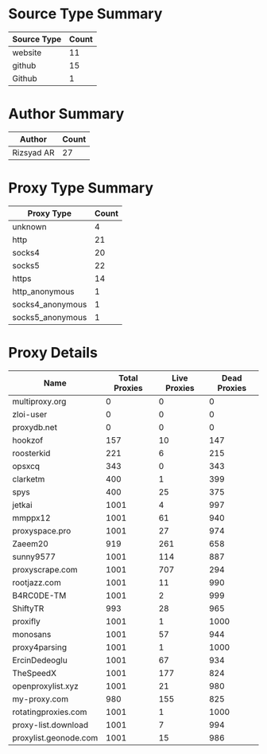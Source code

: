 # Source Type Summary

| Source Type | Count |
|-------------|-------|
| website | 11 |
| github | 15 |
| Github | 1 |


# Author Summary

| Author | Count |
|--------|-------|
| Rizsyad AR | 27 |


# Proxy Type Summary

| Proxy Type | Count |
|------------|-------|
| unknown | 4 |
| http | 21 |
| socks4 | 20 |
| socks5 | 22 |
| https | 14 |
| http_anonymous | 1 |
| socks4_anonymous | 1 |
| socks5_anonymous | 1 |


# Proxy Details

| Name | Total Proxies | Live Proxies | Dead Proxies |
|------|---------------|--------------|---------------|
| multiproxy.org | 0 | 0 | 0 |
| zloi-user | 0 | 0 | 0 |
| proxydb.net | 0 | 0 | 0 |
| hookzof | 157 | 10 | 147 |
| roosterkid | 221 | 6 | 215 |
| opsxcq | 343 | 0 | 343 |
| clarketm | 400 | 1 | 399 |
| spys | 400 | 25 | 375 |
| jetkai | 1001 | 4 | 997 |
| mmppx12 | 1001 | 61 | 940 |
| proxyspace.pro | 1001 | 27 | 974 |
| Zaeem20 | 919 | 261 | 658 |
| sunny9577 | 1001 | 114 | 887 |
| proxyscrape.com | 1001 | 707 | 294 |
| rootjazz.com | 1001 | 11 | 990 |
| B4RC0DE-TM | 1001 | 2 | 999 |
| ShiftyTR | 993 | 28 | 965 |
| proxifly | 1001 | 1 | 1000 |
| monosans | 1001 | 57 | 944 |
| proxy4parsing | 1001 | 1 | 1000 |
| ErcinDedeoglu | 1001 | 67 | 934 |
| TheSpeedX | 1001 | 177 | 824 |
| openproxylist.xyz | 1001 | 21 | 980 |
| my-proxy.com | 980 | 155 | 825 |
| rotatingproxies.com | 1001 | 1 | 1000 |
| proxy-list.download | 1001 | 7 | 994 |
| proxylist.geonode.com | 1001 | 15 | 986 |
